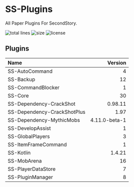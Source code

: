 # SS-Plugins
All Paper Plugins For SecondStory.

![total lines](https://img.shields.io/tokei/lines/github/SecondStoryServer/SS-Plugins) ![size](https://img.shields.io/github/repo-size/SecondStoryServer/SS-Plugins?label=size) ![license](https://img.shields.io/github/license/SecondStoryServer/SS-Plugins)

## Plugins

<!-- Generate Versions -->
| Name | Version |
|:-----|--------:|
| SS-AutoCommand | 4 |
| SS-Backup | 12 |
| SS-CommandBlocker | 1 |
| SS-Core | 30 |
| SS-Dependency-CrackShot | 0.98.11 |
| SS-Dependency-CrackShotPlus | 1.97 |
| SS-Dependency-MythicMobs | 4.11.0-beta-1 |
| SS-DevelopAssist | 1 |
| SS-GlobalPlayers | 3 |
| SS-ItemFrameCommand | 1 |
| SS-Kotlin | 1.4.21 |
| SS-MobArena | 16 |
| SS-PlayerDataStore | 7 |
| SS-PluginManager | 8 |
<!-- Generate Versions -->
